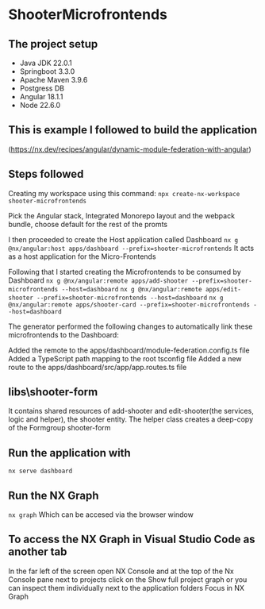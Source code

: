 # ShooterMicrofrontends

## The project setup
- Java JDK 22.0.1
- Springboot 3.3.0
- Apache Maven 3.9.6
- Postgress DB
- Angular 18.1.1
- Node 22.6.0

## This is example I followed to build the application
(https://nx.dev/recipes/angular/dynamic-module-federation-with-angular)

## Steps followed
Creating my workspace using this command: `npx create-nx-workspace shooter-microfrontends`

Pick the Angular stack, Integrated Monorepo layout and the webpack bundle, choose default for the rest of the promts

I then proceeded to create the Host application called Dashboard `nx g @nx/angular:host apps/dashboard --prefix=shooter-microfrontends`
It acts as a host application for the Micro-Frontends

Following that I started creating the Microfrontends to be consumed by Dashboard
`nx g @nx/angular:remote apps/add-shooter --prefix=shooter-microfrontends --host=dashboard`
`nx g @nx/angular:remote apps/edit-shooter --prefix=shooter-microfrontends --host=dashboard`
`nx g @nx/angular:remote apps/shooter-card --prefix=shooter-microfrontends --host=dashboard`

The generator performed the following changes to automatically link these microfrontends to the Dashboard:

Added the remote to the apps/dashboard/module-federation.config.ts file
Added a TypeScript path mapping to the root tsconfig file
Added a new route to the apps/dashboard/src/app/app.routes.ts file

## libs\shooter-form 
It contains shared resources of add-shooter and edit-shooter(the services, logic and helper), the shooter entity.
The helper class creates a deep-copy of the Formgroup shooter-form

## Run the application with
`nx serve dashboard`

## Run the NX Graph 
`nx graph`
Which can be accesed via the browser window

## To access the NX Graph in Visual Studio Code as another tab
In the far left of the screen open NX Console and at the top of the Nx Console pane next to projects click on the Show full project graph or you can inspect them individually next to the application folders Focus in NX Graph